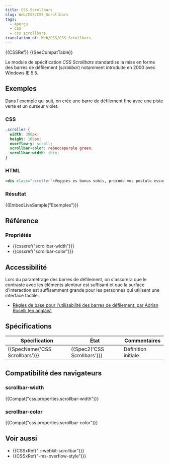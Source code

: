 ```yaml
---
title: CSS Scrollbars
slug: Web/CSS/CSS_Scrollbars
tags:
  - Aperçu
  - CSS
  - css scrollbars
translation_of: Web/CSS/CSS_Scrollbars
---
```

{{CSSRef}} {{SeeCompatTable}}

Le module de spécification _CSS Scrollbars_ standardise la mise en forme des barres de défilement (_scrollbar_) notamment introduite en 2000 avec Windows IE 5.5.

## Exemples

Dans l'exemple qui suit, on crée une barre de défilement fine avec une piste verte et un curseur violet.

### CSS

```css
.scroller {
  width: 300px;
  height: 100px;
  overflow-y: scroll;
  scrollbar-color: rebeccapurple green;
  scrollbar-width: thin;
}
```

### HTML

```html
<div class="scroller">Veggies es bonus vobis, proinde vos postulo essum magis kohlrabi welsh onion daikon amaranth tatsoi tomatillo melon azuki bean garlic. Gumbo beet greens corn soko endive gumbo gourd. Parsley shallot courgette tatsoi pea sprouts fava bean collard greens dandelion okra wakame tomato. Dandelion cucumber earthnut pea peanut soko zucchini.</div>
```

### Résultat

{{EmbedLiveSample("Exemples")}}

## Référence

### Propriétés

- {{cssxref("scrollbar-width")}}
- {{cssxref("scrollbar-color")}}

## Accessibilité

Lors du paramétrage des barres de défilement, on s'assurera que le contraste avec les éléments alentour est suffisant et que la surface d'interaction est suffisamment grande pour les personnes qui utilisent une interface tactile.

- [Règles de base pour l'utilisabilité des barres de défilement, par Adrian Roselli (en anglais)](http://adrianroselli.com/2019/01/baseline-rules-for-scrollbar-usability.html)

## Spécifications

| Spécification                            | État                                 | Commentaires        |
| ---------------------------------------- | ------------------------------------ | ------------------- |
| {{SpecName('CSS Scrollbars')}} | {{Spec2('CSS Scrollbars')}} | Définition initiale |

## Compatibilité des navigateurs

### scrollbar-width

{{Compat("css.properties.scrollbar-width")}}

### scrollbar-color

{{Compat("css.properties.scrollbar-color")}}

## Voir aussi

- {{CSSxRef("::-webkit-scrollbar")}}
- {{CSSxRef("-ms-overflow-style")}}
